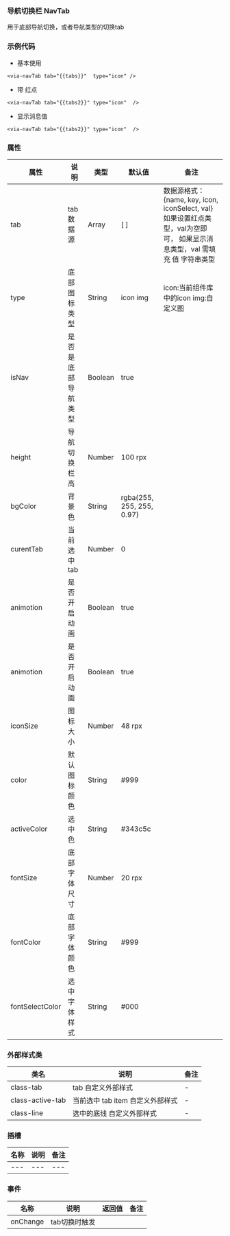 ### 导航切换栏 NavTab  
  用于底部导航切换，或者导航类型的切换tab


### 示例代码
* 基本使用
  
```
<via-navTab tab="{{tabs}}"  type="icon" />
```

* 带 红点
 
```
<via-navTab tab="{{tabs2}}" type="icon"  />
```
* 显示消息值
 
```
<via-navTab tab="{{tabs2}}" type="icon"  />
```
 
 
 


### 属性
| 属性 | 说明 | 类型 | 默认值 | 备注 |
| --- | --- | --- | --- | --- |
| tab | tab数据源 | Array | [ ] | 数据源格式：{name,  key, icon, iconSelect, val} 如果设置红点类型，val为空即可， 如果显示消息类型，val 需填充 值 字符串类型  |
| type | 底部图标类型 | String | icon img | icon:当前组件库中的icon img:自定义图 |
| isNav | 是否是底部导航类型 | Boolean| true |  | 
| height | 导航切换栏高 | Number| 100 rpx |  | 
| bgColor | 背景色 | String| rgba(255, 255, 255, 0.97) |  | 
| curentTab | 当前选中tab | Number| 0 |  | 
| animotion | 是否开启动画 | Boolean| true |  | 
| animotion | 是否开启动画 | Boolean| true |  | 
| iconSize | 图标大小 | Number| 48 rpx |  | 
| color | 默认图标颜色 | String| #999 |  | 
| activeColor | 选中色 | String| #343c5c |  | 
| fontSize | 底部字体尺寸 | Number | 20 rpx |  | 
| fontColor | 底部字体颜色 | String| #999 |  | 
| fontSelectColor | 选中字体样式 | String| #000 |  | |
### 外部样式类
| 类名 | 说明 | 备注 | 
| --- | --- | --- |
| class-tab | tab 自定义外部样式 | - |
| class-active-tab | 当前选中 tab item 自定义外部样式 | - |
| class-line | 选中的底线 自定义外部样式 | - |

### 插槽
| 名称 | 说明 | 备注 |
| --- | --- | --- |
| --- | --- | --- |
 


### 事件
| 名称 | 说明 | 返回值 | 备注 |
| --- | --- | --- | --- |
| onChange| tab切换时触发 |  |  | |
 
 

